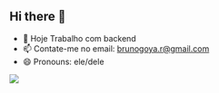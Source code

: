 ## Hi there 👋



- 🔭 Hoje Trabalho com backend 
- 📫 Contate-me no email: brunogoya.r@gmail.com
- 😄 Pronouns: ele/dele

<picture>
  <source
    srcset="https://github-readme-stats.vercel.app/api?username=BrunoGoyaRodrigues&show_icons=true&theme=dark"
    media="(prefers-color-scheme: dark)"
  />
  <source
    srcset="https://github-readme-stats.vercel.app/api?username=BrunoGoyaRodrigues&show_icons=true"
    media="(prefers-color-scheme: light), (prefers-color-scheme: no-preference)"
  />
  <img src="https://github-readme-stats.vercel.app/api?username=BrunoGoyaRodrigues&show_icons=true" />
</picture>

